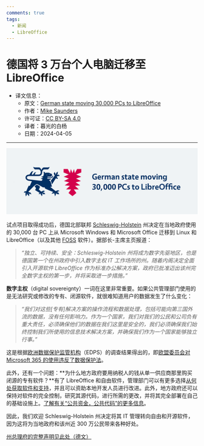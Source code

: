 ```yaml
---
comments: true
tags:
  - 新闻
  - LibreOffice
---
```


# 德国将 3 万台个人电脑迁移至 LibreOffice

- 译文信息：
  - 原文：[German state moving 30,000 PCs to LibreOffice](https://blog.documentfoundation.org/blog/2024/04/04/german-state-moving-30000-pcs-to-libreoffice//)
  - 作者：[Mike Saunders](https://blog.documentfoundation.org/blog/author/mikesaunders/)
  - 许可证：[CC BY-SA 4.0](https://creativecommons.org/licenses/by-sa/4.0/)
  - 译者：暮光的白杨
  - 日期：2024-04-05

----

![](./images/2024-04/german_state_schleswig_holstein_moves_to_libreoffice.png)

试点项目取得成功后，德国北部联邦 [Schleswig-Holstein] 州决定在当地政府使用的 30,000 台 PC 上从 Microsoft Windows 和 Microsoft Office 迁移到 Linux 和 LibreOffice（以及其他 [FOSS] 软件）。据部长-主席主页报道：

[Schleswig-Holstein]: https://en.wikipedia.org/wiki/Schleswig-Holstein
[FOSS]: https://en.wikipedia.org/wiki/Free_and_open-source_software

> <em>
> “独立、可持续、安全：Schleswig-Holstein 州将成为数字先驱地区，也是德国第一个在州政府中引入数字主权 IT 工作场所的州。随着内阁决定全面引入开源软件 LibreOffice 作为标准办公解决方案，政府已批准迈出该州完全数字主权的第一步，并将采取进一步措施。”
> </em>

**数字主权**（digital sovereignty）一词在这里非常重要。如果公共管理部门使用的是无法研究或修改的专有、闭源软件，就很难知道用户的数据发生了什么变化：

> <em>
> “我们对这些[专有]解决方案的操作流程和数据处理，包括可能向第三国外流的数据，没有任何影响力。作为一个国家，我们对我们的公民和公司负有重大责任，必须确保他们的数据在我们这里是安全的，我们必须确保我们始终控制我们所使用的信息技术解决方案，并确保我们作为一个国家能够独立行事。”
> </em>

这是根据[欧洲数据保护监管机构]（EDPS）的调查结果得出的，即[欧盟委员会对 Microsoft 365 的使用违反了数据保护法][news]。

[欧洲数据保护监管机构]: https://www.edps.europa.eu/
[news]: https://blog.documentfoundation.org/blog/2024/03/29/use-of-microsoft-365-breaches-data-protection-law-in-eu/

此外，还有一个问题：**为什么地方政府要用纳税人的钱从单一供应商那里购买闭源的专有软件？**有了 LibreOffice 和自由软件，管理部门可以有更多选择[从何处获取软件和支持][support]，并且可以资助本地开发人员进行改进。此外，地方政府还可以保持对软件的完全控制，研究其源代码，进行所需的更改，并将其完全部署在自己的基础设施上。[了解有关“公共资金，公共代码”的更多信息][exinfo]。

[support]: https://www.documentfoundation.org/certified-developers/
[exinfo]: https://publiccode.eu/en/

因此，我们欢迎 Schleswig-Holstein 州决定将其 IT 管理转向自由和开源软件，因为这将为当地政府和该州近 300 万公民带来各种好处。

[州总理府的完整声明见此处（德文）](https://www.schleswig-holstein.de/DE/landesregierung/ministerien-behoerden/I/Presse/PI/2024/CdS/240403_cds_it-arbeitsplatz.html)